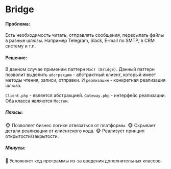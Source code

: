 # Bridge

#### Проблема:

Есть необходимость читать, отправлять сообщения, пересылать файлы в разные шлюзы.
Например Telegram, Slack, E-mail по SMTP, в CRM систему и т.п.

#### Решение:

В данном случае применим паттерн `Мост (Bridge)`. Данный паттерн позволит
выделить `абстракцию` - абстрактный клиент, который имеет методы чтения, записи,
отправки. И `реализацию` - конкретная реализация шлюза.

`Client.php` - является абстракцией.
`Gateway.php` - интерфейс реализации.
Оба класса являются `Мостом`.

##### Плюсы:

🐵 Позволяет бизнес логике отвязаться от платформы.
🐵 Скрывает детали реализации от клиентского кода.
🐵 Реализует принцип открытости/закрытости.

##### Минусы:

🙈 Усложняет код программы из-за введения дополнительных классов.
